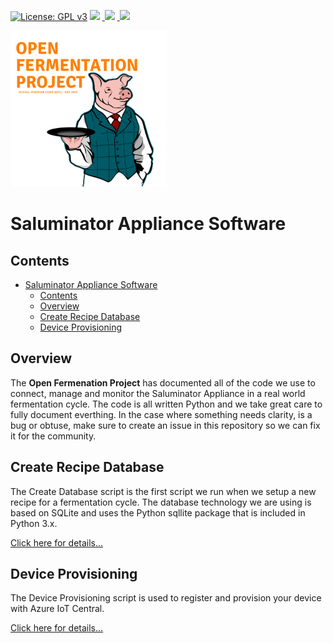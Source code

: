 [![License: GPL v3](https://img.shields.io/badge/License-GPLv3-blue.svg)](https://www.gnu.org/licenses/gpl-3.0)&nbsp;<a href="https://www.open-fermentation-project.org/"><img src="https://img.shields.io/badge/OFS v1-Open%20Fermentation%20Project%20v1-yellowgreen"></a>&nbsp;<a href="https://apps.azureiotcentral.com/">
<img src="https://img.shields.io/badge/Azure IoT Central-Open%20Fermentation%20Project%20v1-blue"></a>&nbsp;<a href="https://www.saluminator.com/">
<img src="https://img.shields.io/badge/IoT-Saluminator%20Appliance%20v4-purple"></a>

<img src="../../assets/open-fermentation-project-logo-v2-750.png" width="250"/>

# Saluminator Appliance Software

## Contents

- [Saluminator Appliance Software](#saluminator-appliance-software)
  - [Contents](#contents)
  - [Overview](#overview)
  - [Create Recipe Database](#create-recipe-database)
  - [Device Provisioning](#device-provisioning)

## Overview

The **Open Fermenation Project** has documented all of the code we use to connect, manage and monitor the Saluminator Appliance in a real world fermentation cycle. The code is all written Python and we take great care to fully document everthing. In the case where something needs clarity, is a bug or obtuse, make sure to create an issue in this repository so we can fix it for the community.

## Create Recipe Database

The Create Database script is the first script we run when we setup a new recipe for a fermentation cycle. The database technology we are using is based on SQLite and uses the Python sqllite package that is included in Python 3.x.

<a href="./CREATEDB.MD">Click here for details...</a>

## Device Provisioning

The Device Provisioning script is used to register and provision your device with Azure IoT Central.

<a href="./CREATEDB.MD">Click here for details...</a>
